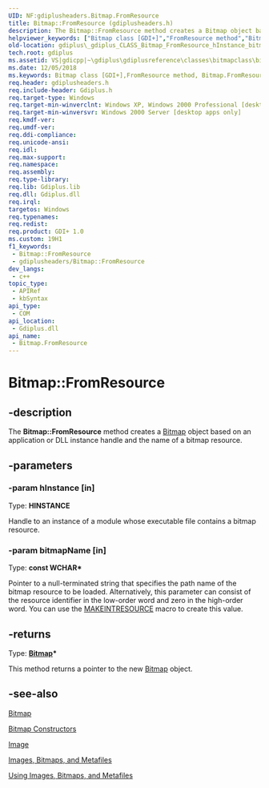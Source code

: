 ```yaml
---
UID: NF:gdiplusheaders.Bitmap.FromResource
title: Bitmap::FromResource (gdiplusheaders.h)
description: The Bitmap::FromResource method creates a Bitmap object based on an application or DLL instance handle and the name of a bitmap resource.
helpviewer_keywords: ["Bitmap class [GDI+]","FromResource method","Bitmap.FromResource","Bitmap::FromResource","FromResource","FromResource method [GDI+]","FromResource method [GDI+]","Bitmap class","_gdiplus_CLASS_Bitmap_FromResource_hInstance_bitmapName_","gdiplus._gdiplus_CLASS_Bitmap_FromResource_hInstance_bitmapName_"]
old-location: gdiplus\_gdiplus_CLASS_Bitmap_FromResource_hInstance_bitmapName_.htm
tech.root: gdiplus
ms.assetid: VS|gdicpp|~\gdiplus\gdiplusreference\classes\bitmapclass\bitmapmethods\fromresource.htm
ms.date: 12/05/2018
ms.keywords: Bitmap class [GDI+],FromResource method, Bitmap.FromResource, Bitmap::FromResource, FromResource, FromResource method [GDI+], FromResource method [GDI+],Bitmap class, _gdiplus_CLASS_Bitmap_FromResource_hInstance_bitmapName_, gdiplus._gdiplus_CLASS_Bitmap_FromResource_hInstance_bitmapName_
req.header: gdiplusheaders.h
req.include-header: Gdiplus.h
req.target-type: Windows
req.target-min-winverclnt: Windows XP, Windows 2000 Professional [desktop apps only]
req.target-min-winversvr: Windows 2000 Server [desktop apps only]
req.kmdf-ver: 
req.umdf-ver: 
req.ddi-compliance: 
req.unicode-ansi: 
req.idl: 
req.max-support: 
req.namespace: 
req.assembly: 
req.type-library: 
req.lib: Gdiplus.lib
req.dll: Gdiplus.dll
req.irql: 
targetos: Windows
req.typenames: 
req.redist: 
req.product: GDI+ 1.0
ms.custom: 19H1
f1_keywords:
 - Bitmap::FromResource
 - gdiplusheaders/Bitmap::FromResource
dev_langs:
 - c++
topic_type:
 - APIRef
 - kbSyntax
api_type:
 - COM
api_location:
 - Gdiplus.dll
api_name:
 - Bitmap.FromResource
---
```


# Bitmap::FromResource


## -description

The <b>Bitmap::FromResource</b> method creates a 
			<a href="https://docs.microsoft.com/windows/desktop/api/gdiplusheaders/nl-gdiplusheaders-bitmap">Bitmap</a> object based on an application or DLL instance handle and the name of a bitmap resource.

## -parameters

### -param hInstance [in]

Type: <b>HINSTANCE</b>

Handle to an instance of a module whose executable file contains a bitmap resource.

### -param bitmapName [in]

Type: <b>const WCHAR*</b>

Pointer to a null-terminated string that specifies the path name of the bitmap resource to be loaded. Alternatively, this parameter can consist of the resource identifier in the low-order word and zero in the high-order word. You can use the 
					<a href="https://docs.microsoft.com/windows/desktop/api/winuser/nf-winuser-makeintresourcea">MAKEINTRESOURCE</a> macro to create this value.

## -returns

Type: <b><a href="https://docs.microsoft.com/windows/desktop/api/gdiplusheaders/nl-gdiplusheaders-bitmap">Bitmap</a>*</b>

This method returns a pointer to the new 
						<a href="https://docs.microsoft.com/windows/desktop/api/gdiplusheaders/nl-gdiplusheaders-bitmap">Bitmap</a> object.

## -see-also

<a href="https://docs.microsoft.com/windows/desktop/api/gdiplusheaders/nl-gdiplusheaders-bitmap">Bitmap</a>



<a href="https://msdn.microsoft.com/9b246a76-e8c0-41b2-9bb2-0df06ebc5563">Bitmap Constructors</a>



<a href="https://docs.microsoft.com/windows/desktop/api/gdiplusheaders/nl-gdiplusheaders-image">Image</a>



<a href="https://docs.microsoft.com/windows/desktop/gdiplus/-gdiplus-images-bitmaps-and-metafiles-about">Images, Bitmaps, and Metafiles</a>



<a href="https://docs.microsoft.com/windows/desktop/gdiplus/-gdiplus-using-images-bitmaps-and-metafiles-use">Using Images, Bitmaps, and Metafiles</a>

